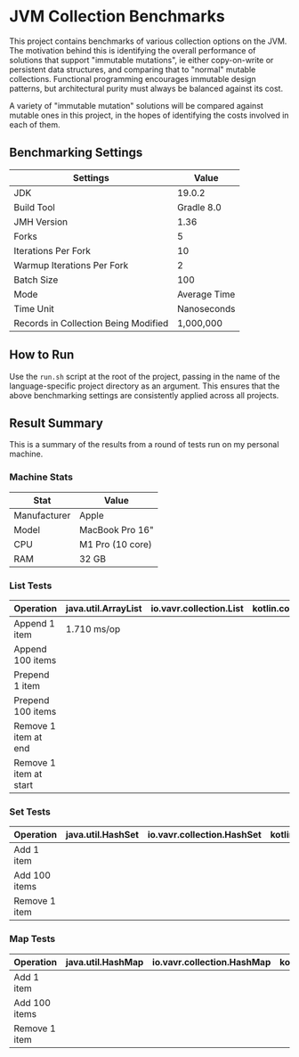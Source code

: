 # JVM Collection Benchmarks

This project contains benchmarks of various collection options on the JVM. The motivation behind this is identifying the overall performance of solutions that support "immutable mutations", ie either copy-on-write or persistent data structures, and comparing that to "normal" mutable collections. Functional programming encourages immutable design patterns, but architectural purity must always be balanced against its cost.

A variety of "immutable mutation" solutions will be compared against mutable ones in this project, in the hopes of identifying the costs involved in each of them.

## Benchmarking Settings

| Settings                             | Value        |
|--------------------------------------|--------------|
| JDK                                  | 19.0.2       |
| Build Tool                           | Gradle 8.0   |
| JMH Version                          | 1.36         |
| Forks                                | 5            |
| Iterations Per Fork                  | 10           |
| Warmup Iterations Per Fork           | 2            |
| Batch Size                           | 100          | 
| Mode                                 | Average Time |
| Time Unit                            | Nanoseconds  |
| Records in Collection Being Modified | 1,000,000    |

## How to Run

Use the `run.sh` script at the root of the project, passing in the name of the language-specific project directory as an argument. This ensures that the above benchmarking settings are consistently applied across all projects.

## Result Summary

This is a summary of the results from a round of tests run on my personal machine.

### Machine Stats
| Stat         | Value            |
|--------------|------------------|
| Manufacturer | Apple            |
| Model        | MacBook Pro 16"  |
| CPU          | M1 Pro (10 core) |
| RAM          | 32 GB            |

### List Tests

| Operation              | java.util.ArrayList | io.vavr.collection.List | kotlin.collection.List | kotlin.collection.MutableList |
|------------------------|---------------------|-------------------------|------------------------|-------------------------------|
| Append 1 item          | 1.710 ms/op         |                         |                        |                               |
| Append 100 items       |                     |                         |                        |                               |
| Prepend 1 item         |                     |                         |                        |                               |
| Prepend 100 items      |                     |                         |                        |                               |
| Remove 1 item at end   |                     |                         |                        |                               |
| Remove 1 item at start |                     |                         |                        |                               |

### Set Tests

| Operation     | java.util.HashSet | io.vavr.collection.HashSet | kotlin.collection.Set | kotlin.collection.MutableSet |
|---------------|-------------------|----------------------------|-----------------------|------------------------------|
| Add 1 item    |                   |                            |                       |                              |
| Add 100 items |                   |                            |                       |                              |
| Remove 1 item |                   |                            |                       |                              |

### Map Tests

| Operation     | java.util.HashMap | io.vavr.collection.HashMap | kotlin.collection.Map | kotlin.collection.MutableMap |
|---------------|-------------------|----------------------------|-----------------------|------------------------------|
| Add 1 item    |                   |                            |                       |                              |
| Add 100 items |                   |                            |                       |                              |
| Remove 1 item |                   |                            |                       |                              |